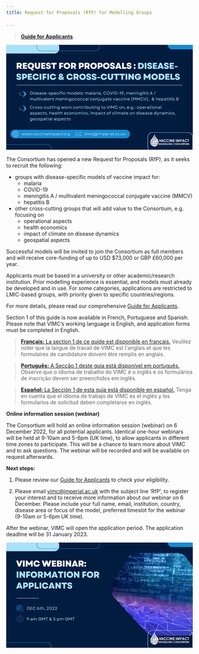 ```yaml
---
title: Request for Proposals (RfP) for Modelling Groups

---
```

> [**Guide for Applicants**](/resources/VIMC_RfP2022_guide-for-applicants.docx). 

![image](/img/RfP-image1.png)

The Consortium has opened a new Request for Proposals (RfP), as it seeks to recruit the following:
-	groups with disease-specific models of vaccine impact for:
    - malaria
    - COVID-19
    - meningitis A / multivalent meningococcal conjugate vaccine (MMCV)
    - hepatitis B
-	other cross-cutting groups that will add value to the Consortium, e.g. focusing on
    - operational aspects
    - health economics
    - impact of climate on disease dynamics
    - geospatial aspects

Successful models will be invited to join the Consortium as full members and will receive core-funding of up to USD $73,000 or GBP £60,000 per year.

Applicants must be based in a university or other academic/research institution. Prior modelling experience is essential, and models must already be developed and in use. For some categories, applications are restricted to LMIC-based groups, with priority given to specific countries/regions.

For more details, please read our comprehensive [Guide for Applicants](/resources/VIMC_RfP2022_guide-for-applicants.docx). 

Section 1 of this guide is now available in French, Portuguese and Spanish. Please note that VIMC’s working language is English, and application forms must be completed in English.

> [**Français:** La section 1 de ce guide est disponible en français.](/resources/VIMC_RfP2022_guide-for-applicants-section1-FRA.docx) Veuillez noter que la langue de travail de VIMC est l'anglais et que les formulaires de candidature doivent être remplis en anglais.

> [**Português:** A Secção 1 deste guia está disponível em português.](/resources/VIMC_RfP2022_guide-for-applicants-section1-POR.docx) Observe que o idioma de trabalho do VIMC é o inglês e os formulários de inscrição devem ser preenchidos em inglês.

> [**Español:** La Sección 1 de esta guía está disponible en español.](/resources/VIMC_RfP2022_guide-for-applicants-section1-ESP.docx) Tenga en cuenta que el idioma de trabajo de VIMC es el inglés y los formularios de solicitud deben completarse en inglés.

**Online information session (webinar)**

The Consortium will hold an online information session (webinar) on 6 December 2022, for all potential applicants. Identical one-hour webinars will be held at 9-10am and 5-6pm (UK time), to allow applicants in different time zones to participate. This will be a chance to learn more about VIMC and to ask questions. The webinar will be recorded and will be available on request afterwards.

**Next steps:**

1)	Please review our [Guide for Applicants](/resources/VIMC_RfP2022_guide-for-applicants.docx) to check your eligibility. 

2)	Please email [vimc@imperial.ac.uk](mailto:vimc@imperial.ac.uk) with the subject line ‘RfP’, to register your interest and to receive more information about our webinar on 6 December. Please include your full name, email, institution, country, disease area or focus of the model, preferred timeslot for the webinar (9-10am or 5-6pm UK time). 

After the webinar, VIMC will open the application period. The application deadline will be 31 January 2023. 

![image](/img/RfP-image2.png)
